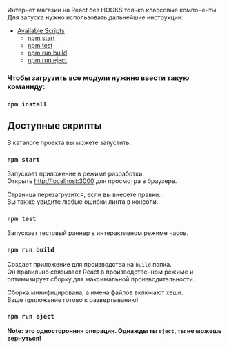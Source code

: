 Интернет магазин на React без HOOKS только классовые компоненты<br>
Для запуска нужно использовать дальнейшие инструкции:
- [Available Scripts](#available-scripts)
  - [npm start](#npm-start)
  - [npm test](#npm-test)
  - [npm run build](#npm-run-build)
  - [npm run eject](#npm-run-eject)

### Чтобы загрузить все модули нужнно ввести такую команнду:

### `npm install`


## Доступные скрипты
В каталоге проекта вы можете запустить:
### `npm start`

Запускает приложение в режиме разработки.<br>
Открыть [http://localhost:3000](http://localhost:3000) для просмотра в браузере.

Страница перезагрузится, если вы внесете правки..<br>
Вы также увидите любые ошибки линта в консоли..

### `npm test`

Запускает тестовый раннер в интерактивном режиме часов.<br>

### `npm run build`

Создает приложение для производства на `build` папка.<br>
Он правильно связывает React в производственном режиме и оптимизирует сборку для максимальной производительности..

Сборка минифицирована, а имена файлов включают хеши.<br>
Ваше приложение готово к развертыванию!


### `npm run eject`

**Note: это односторонняя операция. Однажды ты `eject`, ты не можешь вернуться!**
